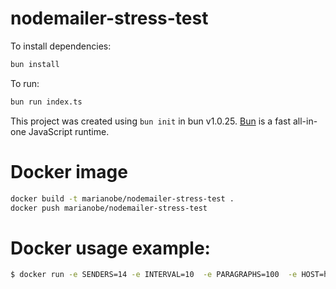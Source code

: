 # nodemailer-stress-test

To install dependencies:

```bash
bun install
```

To run:

```bash
bun run index.ts
```

This project was created using `bun init` in bun v1.0.25. [Bun](https://bun.sh) is a fast all-in-one JavaScript runtime.


# Docker image

```bash
docker build -t marianobe/nodemailer-stress-test .
docker push marianobe/nodemailer-stress-test
```

# Docker usage example:

```bash
$ docker run -e SENDERS=14 -e INTERVAL=10  -e PARAGRAPHS=100  -e HOST=host.docker.internal -e PORT=1025 marianobe/nodemailer-stress-test
```

